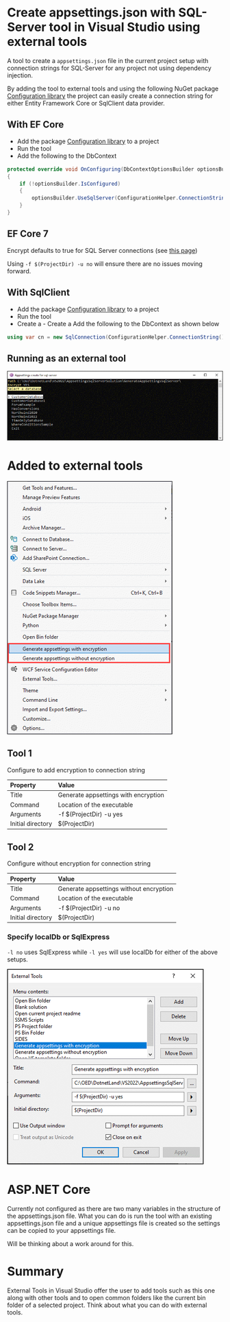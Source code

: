 # Create appsettings.json with SQL-Server tool in Visual Studio using external tools


A tool to create a `appsettings.json` file in the current project setup with connection strings for SQL-Server for any project not using dependency injection.

By adding the tool to external tools and using the following NuGet package [Configuration library](https://www.nuget.org/packages/ConfigurationLibrary/) the project can easily create a connection string for either Entity Framework Core or SqlClient data provider.

## With EF Core

- Add the package [Configuration library](https://www.nuget.org/packages/ConfigurationLibrary/) to a project
- Run the tool
- Add the following to the DbContext

```csharp
protected override void OnConfiguring(DbContextOptionsBuilder optionsBuilder)
{
    if (!optionsBuilder.IsConfigured)
    {
        optionsBuilder.UseSqlServer(ConfigurationHelper.ConnectionString());
    }
}
```

## EF Core 7

Encrypt defaults to true for SQL Server connections (see [this page](https://learn.microsoft.com/en-us/ef/core/what-is-new/ef-core-7.0/breaking-changes#encrypt-true))

Using `-f $(ProjectDir) -u no` will ensure there are no issues moving forward.



## With SqlClient

- Add the package [Configuration library](https://www.nuget.org/packages/ConfigurationLibrary/) to a project
- Run the tool
- Create a - Create a Add the following to the DbContext as shown below

```csharp
using var cn = new SqlConnection(ConfigurationHelper.ConnectionString());
```


## Running as an external tool

![Running](assets/running.png)


# Added to external tools

![Tools Menu](assets/toolsMenu.png)

## Tool 1

Configure to add encryption to connection string

| Property        | Value      | 
|:------------- |:-------------|
| Title | Generate appsettings with encryption | 
| Command | Location of the executable | 
| Arguments | -f $(ProjectDir) -u yes |
| Initial directory | $(ProjectDir) |

## Tool 2

Configure without encryption for connection string

| Property        | Value      | 
|:------------- |:-------------|
| Title | Generate appsettings without encryption | 
| Command | Location of the executable | 
| Arguments | -f $(ProjectDir) -u no | 
| Initial directory | $(ProjectDir) |  

### Specify localDb or SqlExpress

`-l no` uses SqlExpress while `-l yes` will use localDb for either of the above setups.

![Adding](assets/adding.png)

# ASP.NET Core

Currently not configured as there are two many variables in the structure of the appsettings.json file. What you can do is run the tool with an existing appsettings.json file and a unique appsettings file is created so the settings can be copied to your appsettings file.

Will be thinking about a work around for this.

# Summary

External Tools in Visual Studio offer the user to add tools such as this one along with other tools and to open common folders like the current bin folder of a selected project. Think about what you can do with external tools.